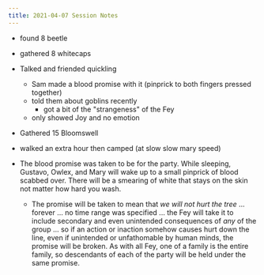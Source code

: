 ```yaml
---
title: 2021-04-07 Session Notes
---
```


- found 8 beetle

- gathered 8 whitecaps

- Talked and friended quickling
  - Sam made a blood promise with it (pinprick to both fingers pressed together)
  - told them about goblins recently
	- got a bit of the "strangeness" of the Fey
  - only showed Joy and no emotion
  
- Gathered 15 Bloomswell

- walked an extra hour then camped (at slow slow mary speed)


- The blood promise was taken to be for the party. While sleeping, Gustavo, Owlex, and Mary will wake up to a small pinprick of blood scabbed over. There will be a smearing of white that stays on the skin not matter how hard you wash.

  - The promise will be taken to mean that *we will not hurt the tree* ... forever ... no time range was specified ... the Fey will take it to include secondary and even unintended consequences of *any* of the group ... so if an action or inaction somehow causes hurt down the line, even if unintended or unfathomable by human minds, the promise will be broken. As with all Fey, one of a family is the entire family, so descendants of each of the party will be held under the same promise.
